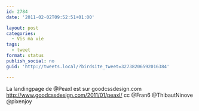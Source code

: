 ```yaml
---
id: 2784
date: '2011-02-02T09:52:51+01:00'

layout: post
categories:
  - Vis ma vie
tags:
  - tweet
format: status
publish_social: no
guid: 'http://tweets.local/?birdsite_tweet=32738206592016384'

---
```


La landingpage de @Peaxl est sur goodcssdesign.com http://www.goodcssdesign.com/2011/01/peaxl/ cc @Fran6 @ThibautNinove @pixenjoy